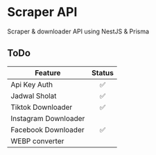 # Scraper API

Scraper & downloader API using NestJS & Prisma

## ToDo

| Feature              | Status |
| -------------------- | :----: |
| Api Key Auth         |   ✅   |
| Jadwal Sholat        |   ✅   |
| Tiktok Downloader    |   ✅   |
| Instagram Downloader |        |
| Facebook Downloader  |   ✅   |
| WEBP converter       |        |
